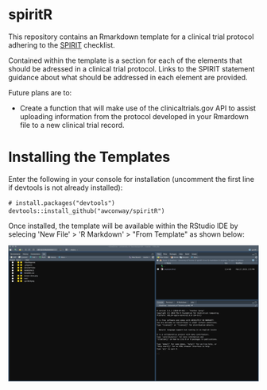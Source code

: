 # spiritR

This repository contains an Rmarkdown template for a clinical trial protocol adhering to the [SPIRIT](http://www.spirit-statement.org/) checklist.

Contained within the template is a section for each of the elements that should be adressed in a clinical trial protocol. Links to the SPIRIT statement guidance about what should be addressed in each element are provided.

Future plans are to:

* Create a function that will make use of the clinicaltrials.gov API to assist uploading information from the protocol developed in your Rmardown file to a new clinical trial record. 


# Installing the Templates

Enter the following in your console for installation (uncomment the first line if devtools is not already installed):

    # install.packages("devtools")
    devtools::install_github("awconway/spiritR")

  
Once installed, the template will be available within the RStudio IDE by selecing 'New File' > 'R Markdown' > "From Template" as shown below:
  
  
  ![](Screen-Recording.gif)
  